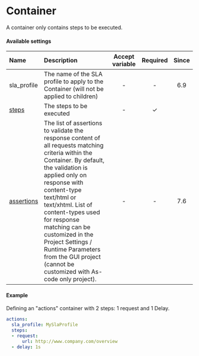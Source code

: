 # Container 

A container only contains steps to be executed.

#### Available settings
| Name                                | Description                                                                                         | Accept variable | Required | Since |
|:----------------------------------- |:--------------------------------------------------------------------------------------------------- |:---------------:|:--------:|:-----:|
| sla_profile                         | The name of the SLA profile to apply to the Container (will not be applied to children)             | -               | -        | 6.9   |
| [steps](steps.md)                   | The steps to be executed                                                                            | -               | &#x2713; |       |
| [assertions](assertion.md)          | The list of assertions to validate the response content of all requests matching criteria within the Container. By default, the validation is applied only on response with content-type text/html or text/xhtml. List of content-types used for response matching can be customized in the Project Settings / Runtime Parameters from the GUI project (cannot be customized with As-code only project). | -               | -        | 7.6   |


#### Example
Defining an "actions" container with 2 steps: 1 request and 1 Delay.
```yaml
actions:
  sla_profile: MySlaProfile
  steps:
  - request:
      url: http://www.company.com/overview
  - delay: 1s
```